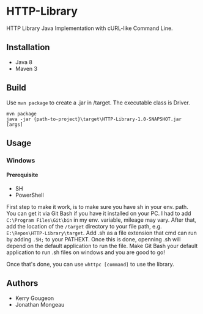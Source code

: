 # HTTP-Library
HTTP Library Java Implementation with cURL-like Command Line.

## Installation

* Java 8
* Maven 3

## Build

Use `mvn package` to create a .jar in /target. The executable class is Driver. 

```
mvn package
java -jar {path-to-project}\target\HTTP-Library-1.0-SNAPSHOT.jar [args]
```

## Usage

### Windows

#### Prerequisite

* SH
* PowerShell

First step to make it work, is to make sure you have sh in your env. path. You can get it via Git Bash if you have
it installed on your PC. I had to add `C:\Program Files\Git\bin` in my env. variable, mileage may vary. After that,
add the location of the `/target` directory to your file path, e.g. `E:\Repos\HTTP-Library\target`. Add .sh as a file 
extension that cmd can run by adding `.SH;` to your PATHEXT. Once this is done, openning .sh will depend on the default 
application to run the file. Make Git Bash your default application to run .sh files on windows and you are good to go! 

Once that's done, you can use `whttpc [command]` to use the library.

## Authors

* Kerry Gougeon
* Jonathan Mongeau
